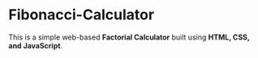 # Fibonacci-Calculator
This is a simple web-based **Factorial Calculator** built using **HTML, CSS, and JavaScript**.
